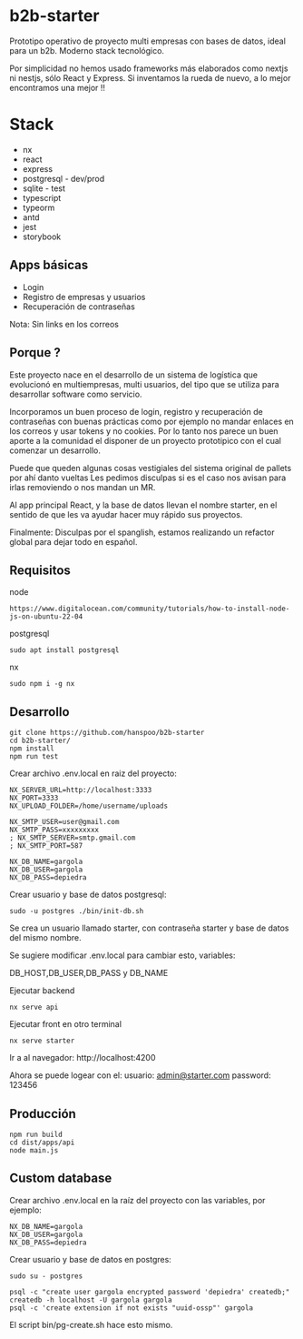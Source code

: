 # b2b-starter

Prototipo operativo de proyecto multi empresas con bases de datos, ideal para un b2b. Moderno stack tecnológico.

Por simplicidad no hemos usado frameworks más elaborados como nextjs ni nestjs, sólo React y Express. Si inventamos
la rueda de nuevo, a lo mejor encontramos una mejor !!

# Stack

- nx
- react
- express
- postgresql - dev/prod
- sqlite - test
- typescript
- typeorm
- antd
- jest
- storybook

## Apps básicas

- Login
- Registro de empresas y usuarios
- Recuperación de contraseñas

Nota: Sin links en los correos

## Porque ?

Este proyecto nace en el desarrollo de un sistema de logística que evolucionó en multiempresas, multi usuarios, del tipo que se utiliza para desarrollar software como servicio.

Incorporamos un buen proceso de login, registro y recuperación de contraseñas con buenas prácticas como por ejemplo no mandar enlaces en los correos y usar tokens y no cookies. Por lo tanto nos parece un buen aporte a la comunidad el disponer de un proyecto prototipico con el cual comenzar un desarrollo.

Puede que queden algunas cosas vestigiales del sistema original de pallets por ahí danto vueltas Les pedimos disculpas si es el caso nos avisan para irlas removiendo o nos mandan un MR.

Al app principal React, y la base de datos llevan el nombre starter, en el sentido de que les va ayudar hacer muy rápido sus proyectos.

Finalmente: Disculpas por el spanglish, estamos realizando un refactor global para dejar todo en español.

## Requisitos

node

```
https://www.digitalocean.com/community/tutorials/how-to-install-node-js-on-ubuntu-22-04
```

postgresql

```
sudo apt install postgresql
```

nx

```
sudo npm i -g nx
```

## Desarrollo

```
git clone https://github.com/hanspoo/b2b-starter
cd b2b-starter/
npm install
npm run test
```

Crear archivo .env.local en raiz del proyecto:

```
NX_SERVER_URL=http://localhost:3333
NX_PORT=3333
NX_UPLOAD_FOLDER=/home/username/uploads

NX_SMTP_USER=user@gmail.com
NX_SMTP_PASS=xxxxxxxxx
; NX_SMTP_SERVER=smtp.gmail.com
; NX_SMTP_PORT=587

NX_DB_NAME=gargola
NX_DB_USER=gargola
NX_DB_PASS=depiedra
```

Crear usuario y base de datos postgresql:

```
sudo -u postgres ./bin/init-db.sh
```

Se crea un usuario llamado starter, con contraseña starter y base de datos del mismo nombre.

Se sugiere modificar .env.local para cambiar esto, variables:

DB_HOST,DB_USER,DB_PASS y DB_NAME

Ejecutar backend

```
nx serve api
```

Ejecutar front en otro terminal

```
nx serve starter
```

Ir a al navegador:
http://localhost:4200

Ahora se puede logear con el:
usuario:
admin@starter.com
password:
123456

## Producción

```
npm run build
cd dist/apps/api
node main.js
```

## Custom database

Crear archivo .env.local en la raíz del proyecto con las variables, por ejemplo:

```
NX_DB_NAME=gargola
NX_DB_USER=gargola
NX_DB_PASS=depiedra
```

Crear usuario y base de datos en postgres:

```
sudo su - postgres

psql -c "create user gargola encrypted password 'depiedra' createdb;"
createdb -h localhost -U gargola gargola
psql -c 'create extension if not exists "uuid-ossp"' gargola
```

El script bin/pg-create.sh hace esto mismo.
